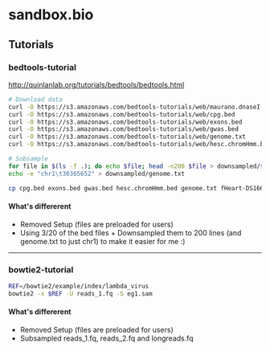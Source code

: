 # sandbox.bio

## Tutorials

### bedtools-tutorial

http://quinlanlab.org/tutorials/bedtools/bedtools.html

```bash
# Download data
curl -O https://s3.amazonaws.com/bedtools-tutorials/web/maurano.dnaseI.tgz
curl -O https://s3.amazonaws.com/bedtools-tutorials/web/cpg.bed
curl -O https://s3.amazonaws.com/bedtools-tutorials/web/exons.bed
curl -O https://s3.amazonaws.com/bedtools-tutorials/web/gwas.bed
curl -O https://s3.amazonaws.com/bedtools-tutorials/web/genome.txt
curl -O https://s3.amazonaws.com/bedtools-tutorials/web/hesc.chromHmm.bed

# Subsample
for file in $(ls -f .); do echo $file; head -n200 $file > downsampled/$file; done
echo -e "chr1\t30365652" > downsampled/genome.txt

cp cpg.bed exons.bed gwas.bed hesc.chromHmm.bed genome.txt fHeart-DS16621.hotspot.twopass.fdr0.05.merge.bed fHeart-DS15839.hotspot.twopass.fdr0.05.merge.bed fSkin_fibro_bicep_R-DS19745.hg19.hotspot.twopass.fdr0.05.merge.bed ../../tutorials/1-intro-to-bedtools/data
```

#### What's differerent
* Removed Setup (files are preloaded for users)
* Using 3/20 of the bed files + Downsampled them to 200 lines (and genome.txt to just chr1) to make it easier for me :)

---

### bowtie2-tutorial

```bash
REF=/bowtie2/example/index/lambda_virus
bowtie2 -x $REF -U reads_1.fq -S eg1.sam
```

#### What's differerent
* Removed Setup (files are preloaded for users)
* Subsampled reads_1.fq, reads_2.fq and longreads.fq

